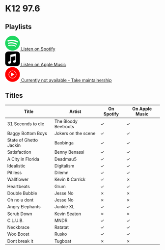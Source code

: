 # K12 97.6

## Playlists

[![Spotify Icon](../../.assets/spotify.svg "Listen on Spotify") Listen on Spotify](https://open.spotify.com/playlist/0BeK1VUUCH0IBTr7IkvwN2)  
[![Spotify Icon](../../.assets/applemusic.svg "Listen on Apple Music") Listen on Apple Music](https://itunes.apple.com/de/playlist/pl.u-2xqYtLzGvDb)  
[![Spotify Icon](../../.assets/youtubemusic.svg "Listen on Youtube Music") Currently not available - Take maintainership](https://github.com/MarauderXtreme/video-game-radiostation-playlists/fork)

## Titles

| Title                  | Artist               | On Spotify | On Apple Music |
| ---------------------- | -------------------- | ---------- | -------------- |
| 31 Seconds to die      | The Bloody Beetroots | ✓          | ✓              |
| Baggy Bottom Boys      | Jokers on the scene  | ✓          | ✓              |
| State of Ghetto Jackin | Baobinga             | ✓          | ✓              |
| Satisfaction           | Benny Benassi        | ✓          | ✓              |
| A City in Florida      | Deadmau5             | ✓          | ✓              |
| Idealistic             | Digitalism           | ✓          | ✓              |
| Pitiless               | Dilemn               | ✓          | ✓              |
| Wallflower             | Kevin & Carrick      | ✓          | ✗              |
| Heartbeats             | Grum                 | ✓          | ✓              |
| Double Bubble          | Jesse No             | ✗          | ✗              |
| Oh no u dont           | Jesse No             | ✗          | ✗              |
| Angry Elephants        | Junkie XL            | ✓          | ✓              |
| Scrub Down             | Kevin Seaton         | ✗          | ✗              |
| C.L.U.B.               | MNDR                 | ✓          | ✓              |
| Neckbrace              | Ratatat              | ✓          | ✓              |
| Woo Boost              | Rusko                | ✓          | ✓              |
| Dont break it          | Tugboat              | ✗          | ✗              |
